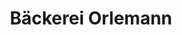 ---
title: "Bäckerei Orlemann"
url: /achern/baeckerei-orlemann-oberacherner-strasse/
shop: Bäckerei
---